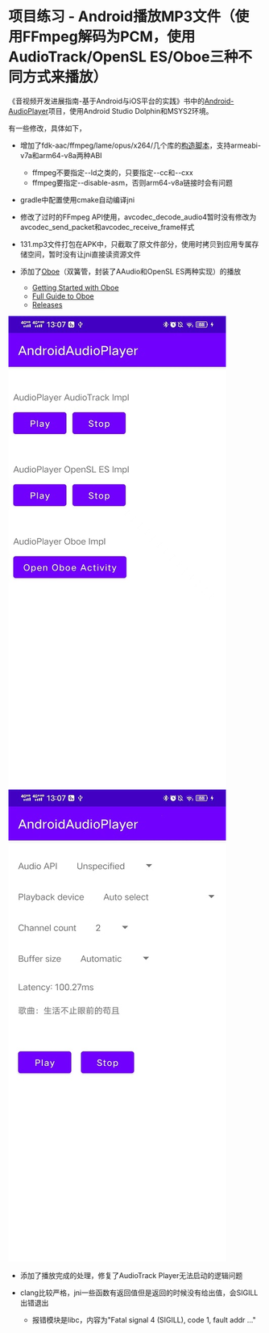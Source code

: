# 项目练习 - Android播放MP3文件（使用FFmpeg解码为PCM，使用AudioTrack/OpenSL ES/Oboe三种不同方式来播放）

《音视频开发进展指南-基于Android与iOS平台的实践》书中的[Android-AudioPlayer](https://github.com/zhanxiaokai/Android-AudioPlayer)项目，使用Android Studio Dolphin和MSYS2环境。

有一些修改，具体如下，

- 增加了fdk-aac/ffmpeg/lame/opus/x264/几个库的[构造脚本](./app/src/main/jni/3rdparty/buildscripts/)，支持armeabi-v7a和arm64-v8a两种ABI
  - ffmpeg不要指定--ld之类的，只要指定--cc和--cxx
  - ffmpeg要指定--disable-asm，否则arm64-v8a链接时会有问题

- gradle中配置使用cmake自动编译jni

- 修改了过时的FFmpeg API使用，avcodec_decode_audio4暂时没有修改为avcodec_send_packet和avcodec_receive_frame样式

- 131.mp3文件打包在APK中，只截取了原文件部分，使用时拷贝到应用专属存储空间，暂时没有让jni直接读资源文件

- 添加了[Oboe](https://github.com/google/oboe)（双簧管，封装了AAudio和OpenSL ES两种实现）的播放
  - [Getting Started with Oboe](https://github.com/google/oboe/blob/main/docs/GettingStarted.md)
  - [Full Guide to Oboe](https://github.com/google/oboe/blob/main/docs/FullGuide.md)
  - [Releases](https://github.com/google/oboe/releases)

![Main][main-url]
![Oboe][oboe-url]

- 添加了播放完成的处理，修复了AudioTrack Player无法启动的逻辑问题

- clang比较严格，jni一些函数有返回值但是返回的时候没有给出值，会SIGILL出错退出
  - 报错模块是libc，内容为"Fatal signal 4 (SIGILL), code 1, fault addr ..."

[main-url]: ./main.jpg
[oboe-url]: ./oboe.jpg
